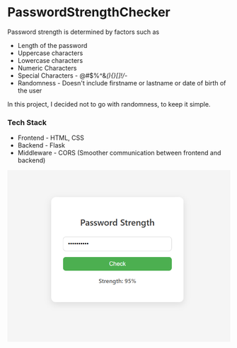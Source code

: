 # PasswordStrengthChecker

Password strength is determined by factors such as
- Length of the password
- Uppercase characters
- Lowercase characters
- Numeric Characters
- Special Characters - @#$%^&*(){}[]!/*-
- Randomness - Doesn't include firstname or lastname or date of birth of the user

In this project, I decided not to go with randomness, to keep it simple. 

### Tech Stack
- Frontend - HTML, CSS
- Backend - Flask
- Middleware - CORS (Smoother communication between frontend and backend)

![Frontend Screenshot](frontend.png)
